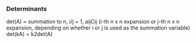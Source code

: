 ---
---
### Determinants

det(A) = summation to n, i/j = 1, aijCij (i-th n x n expansion or j-th n x n expansion, depending on whether i or j is used as the summation variable)
det(kA) = k2det(A)
